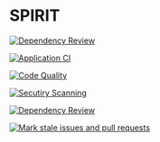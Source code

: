 # SPIRIT
[![Dependency Review](https://github.com/The-Dark-Limit/spirit/actions/workflows/dependency-review.yml/badge.svg?branch=main)](https://github.com/The-Dark-Limit/spirit/actions/workflows/dependency-review.yml)

[![Application CI](https://github.com/The-Dark-Limit/spirit/actions/workflows/backend.yml/badge.svg)](https://github.com/The-Dark-Limit/spirit/actions/workflows/backend.yml)

[![Code Quality](https://github.com/The-Dark-Limit/spirit/actions/workflows/codeql.yml/badge.svg?branch=main)](https://github.com/The-Dark-Limit/spirit/actions/workflows/codeql.yml)

[![Secutiry Scanning](https://github.com/The-Dark-Limit/spirit/actions/workflows/codacy.yml/badge.svg?branch=main)](https://github.com/The-Dark-Limit/spirit/actions/workflows/codacy.yml)

[![Dependency Review](https://github.com/The-Dark-Limit/spirit/actions/workflows/dependency-review.yml/badge.svg)](https://github.com/The-Dark-Limit/spirit/actions/workflows/dependency-review.yml)

[![Mark stale issues and pull requests](https://github.com/The-Dark-Limit/spirit/actions/workflows/stale.yml/badge.svg?branch=main)](https://github.com/The-Dark-Limit/spirit/actions/workflows/stale.yml)
